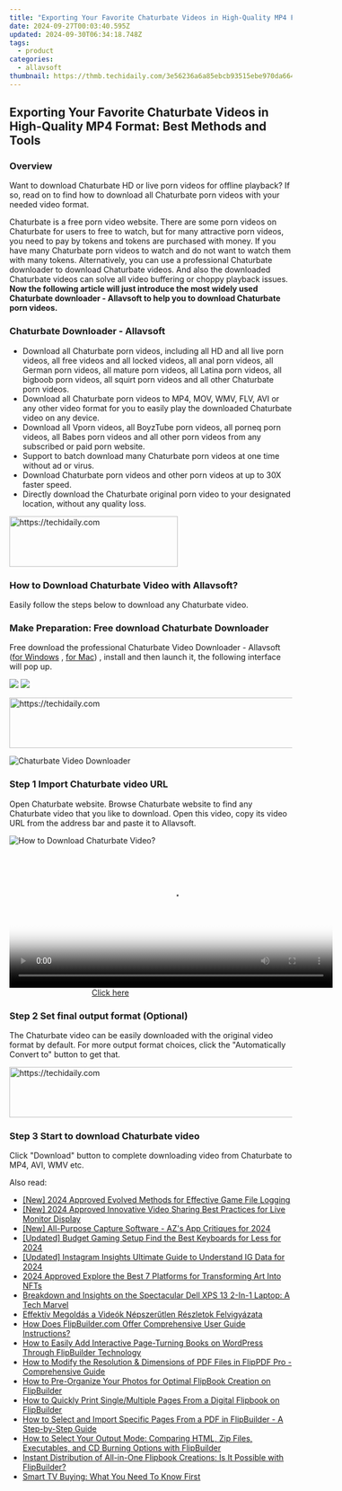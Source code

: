 ```yaml
---
title: "Exporting Your Favorite Chaturbate Videos in High-Quality MP4 Format: Best Methods and Tools"
date: 2024-09-27T00:03:40.595Z
updated: 2024-09-30T06:34:18.748Z
tags:
  - product
categories:
  - allavsoft
thumbnail: https://thmb.techidaily.com/3e56236a6a85ebcb93515ebe970da664f41c03cdc9a40751e6b62b7a56683a32.jpg
---
```


## Exporting Your Favorite Chaturbate Videos in High-Quality MP4 Format: Best Methods and Tools

### Overview

Want to download Chaturbate HD or live porn videos for offline playback? If so, read on to find how to download all Chaturbate porn videos with your needed video format.

Chaturbate is a free porn video website. There are some porn videos on Chaturbate for users to free to watch, but for many attractive porn videos, you need to pay by tokens and tokens are purchased with money. If you have many Chaturbate porn videos to watch and do not want to watch them with many tokens. Alternatively, you can use a professional Chaturbate downloader to download Chaturbate videos. And also the downloaded Chaturbate videos can solve all video buffering or choppy playback issues. **Now the following article will just introduce the most widely used Chaturbate downloader - Allavsoft to help you to download Chaturbate porn videos.**

### Chaturbate Downloader - Allavsoft

* Download all Chaturbate porn videos, including all HD and all live porn videos, all free videos and all locked videos, all anal porn videos, all German porn videos, all mature porn videos, all Latina porn videos, all bigboob porn videos, all squirt porn videos and all other Chaturbate porn videos.
* Download all Chaturbate porn videos to MP4, MOV, WMV, FLV, AVI or any other video format for you to easily play the downloaded Chaturbate video on any device.
* Download all Vporn videos, all BoyzTube porn videos, all porneq porn videos, all Babes porn videos and all other porn videos from any subscribed or paid porn website.
* Support to batch download many Chaturbate porn videos at one time without ad or virus.
* Download Chaturbate porn videos and other porn videos at up to 30X faster speed.
* Directly download the Chaturbate original porn video to your designated location, without any quality loss.

<!-- affiliate ads begin -->
<a href="https://aligracehair.sjv.io/c/5597632/1959759/19272" target="_top" id="1959759">
  <img src="//a.impactradius-go.com/display-ad/19272-1959759" border="0" alt="https://techidaily.com" width="300" height="90"/>
</a>
<img height="0" width="0" src="https://aligracehair.sjv.io/i/5597632/1959759/19272" style="position:absolute;visibility:hidden;" border="0" />
<!-- affiliate ads end -->

### How to Download Chaturbate Video with Allavsoft?

Easily follow the steps below to download any Chaturbate video.

### Make Preparation: Free download Chaturbate Downloader

Free download the professional Chaturbate Video Downloader - Allavsoft ([for Windows](https://tools.techidaily.com/allavsoft/products/) , [for Mac](https://tools.techidaily.com/allavsoft/products/)) , install and then launch it, the following interface will pop up.

[![](https://www.allavsoft.com/how-to/../images/how-to/free-download-win.jpg)](https://tools.techidaily.com/allavsoft/products/) [![](https://www.allavsoft.com/how-to/../images/how-to/free-download-mac.jpg)](https://tools.techidaily.com/allavsoft/products/)

<!-- affiliate ads begin -->
<a href="https://zebaoaffiliateprogram.pxf.io/c/5597632/2137972/21526" target="_top" id="2137972">
  <img src="//a.impactradius-go.com/display-ad/21526-2137972" border="0" alt="https://techidaily.com" width="728" height="90"/>
</a>
<img height="0" width="0" src="https://zebaoaffiliateprogram.pxf.io/i/5597632/2137972/21526" style="position:absolute;visibility:hidden;" border="0" />
<!-- affiliate ads end -->

![Chaturbate Video Downloader](https://www.allavsoft.com/how-to/../images/allavsoft/screen-shot-600.jpg)

### Step 1 Import Chaturbate video URL

Open Chaturbate website. Browse Chaturbate website to find any Chaturbate video that you like to download. Open this video, copy its video URL from the address bar and paste it to Allavsoft.

![How to Download Chaturbate Video?](https://www.allavsoft.com/how-to/../images/how-to/download-rtmp-video/download-rtmp-video.jpg)

<!-- affiliate ads begin -->
<span id="1983584">
					<video width="576" height="240" style="cursor:pointer"
           poster="//a.impactradius-go.com/display-clicktoplayimage/1983584.png"
           onclick="if(!this.playClicked){this.play();this.setAttribute('controls',true);this.playClicked=true;}">
	   <source src="//a.impactradius-go.com/display-ad/22993-1983584">
	   <img src="//a.impactradius-go.com/display-clicktoplayimage/1983584.png" style="border: none; height: 100%; width: 100%; object-fit: contain">
	</video>
	<div style="width:360px;text-align:center"><a href="javascript:window.open(decodeURIComponent('https%3A%2F%2Fhomestyler.sjv.io%2Fc%2F5597632%2F1983584%2F22993'), '_blank');void(0);">Click here</a></div>
</span>
<img height="0" width="0" src="https://imp.pxf.io/i/5597632/1983584/22993" style="position:absolute;visibility:hidden;" border="0" />
<!-- affiliate ads end -->

### Step 2 Set final output format (Optional)

The Chaturbate video can be easily downloaded with the original video format by default. For more output format choices, click the "Automatically Convert to" button to get that.

<!-- affiliate ads begin -->
<a href="https://laganoo.pxf.io/c/5597632/1484944/16446" target="_top" id="1484944">
  <img src="//a.impactradius-go.com/display-ad/16446-1484944" border="0" alt="https://techidaily.com" width="728" height="90"/>
</a>
<img height="0" width="0" src="https://laganoo.pxf.io/i/5597632/1484944/16446" style="position:absolute;visibility:hidden;" border="0" />
<!-- affiliate ads end -->

### Step 3 Start to download Chaturbate video

Click "Download" button to complete downloading video from Chaturbate to MP4, AVI, WMV etc.

<ins class="adsbygoogle"
     style="display:block"
     data-ad-format="autorelaxed"
     data-ad-client="ca-pub-7571918770474297"
     data-ad-slot="1223367746"></ins>

<ins class="adsbygoogle"
     style="display:block"
     data-ad-client="ca-pub-7571918770474297"
     data-ad-slot="8358498916"
     data-ad-format="auto"
     data-full-width-responsive="true"></ins>

<span class="atpl-alsoreadstyle">Also read:</span>
<div><ul>
<li><a href="https://screen-mirroring-recording.techidaily.com/new-2024-approved-evolved-methods-for-effective-game-file-logging/"><u>[New] 2024 Approved Evolved Methods for Effective Game File Logging</u></a></li>
<li><a href="https://facebook-video-content.techidaily.com/new-2024-approved-innovative-video-sharing-best-practices-for-live-monitor-display/"><u>[New] 2024 Approved Innovative Video Sharing Best Practices for Live Monitor Display</u></a></li>
<li><a href="https://video-screen-grab.techidaily.com/new-all-purpose-capture-software-azs-app-critiques-for-2024/"><u>[New] All-Purpose Capture Software - AZ's App Critiques for 2024</u></a></li>
<li><a href="https://screen-recording.techidaily.com/updated-budget-gaming-setup-find-the-best-keyboards-for-less-for-2024/"><u>[Updated] Budget Gaming Setup Find the Best Keyboards for Less for 2024</u></a></li>
<li><a href="https://instagram-clips.techidaily.com/updated-instagram-insights-ultimate-guide-to-understand-ig-data-for-2024/"><u>[Updated] Instagram Insights Ultimate Guide to Understand IG Data for 2024</u></a></li>
<li><a href="https://some-techniques.techidaily.com/2024-approved-explore-the-best-7-platforms-for-transforming-art-into-nfts/"><u>2024 Approved Explore the Best 7 Platforms for Transforming Art Into NFTs</u></a></li>
<li><a href="https://buynow-help.techidaily.com/breakdown-and-insights-on-the-spectacular-dell-xps-13-2-in-1-laptop-a-tech-marvel/"><u>Breakdown and Insights on the Spectacular Dell XPS 13 2-In-1 Laptop: A Tech Marvel</u></a></li>
<li><a href="https://win-blog.techidaily.com/effektiv-megoldas-a-videok-nepszerutlen-reszletok-felvigyazata/"><u>Effektív Megoldás a Videók Népszerűtlen Részletok Felvigyázata</u></a></li>
<li><a href="https://fox-useful.techidaily.com/how-does-flipbuildercom-offer-comprehensive-user-guide-instructions/"><u>How Does FlipBuilder.com Offer Comprehensive User Guide Instructions?</u></a></li>
<li><a href="https://fox-useful.techidaily.com/how-to-easily-add-interactive-page-turning-books-on-wordpress-through-flipbuilder-technology/"><u>How to Easily Add Interactive Page-Turning Books on WordPress Through FlipBuilder Technology</u></a></li>
<li><a href="https://fox-useful.techidaily.com/how-to-modify-the-resolution-and-dimensions-of-pdf-files-in-flippdf-pro-comprehensive-guide/"><u>How to Modify the Resolution & Dimensions of PDF Files in FlipPDF Pro - Comprehensive Guide</u></a></li>
<li><a href="https://fox-useful.techidaily.com/how-to-pre-organize-your-photos-for-optimal-flipbook-creation-on-flipbuilder/"><u>How to Pre-Organize Your Photos for Optimal FlipBook Creation on FlipBuilder</u></a></li>
<li><a href="https://fox-useful.techidaily.com/how-to-quickly-print-singlemultiple-pages-from-a-digital-flipbook-on-flipbuilder/"><u>How to Quickly Print Single/Multiple Pages From a Digital Flipbook on FlipBuilder</u></a></li>
<li><a href="https://fox-useful.techidaily.com/how-to-select-and-import-specific-pages-from-a-pdf-in-flipbuilder-a-step-by-step-guide/"><u>How to Select and Import Specific Pages From a PDF in FlipBuilder - A Step-by-Step Guide</u></a></li>
<li><a href="https://fox-useful.techidaily.com/how-to-select-your-output-mode-comparing-html-zip-files-executables-and-cd-burning-options-with-flipbuilder/"><u>How to Select Your Output Mode: Comparing HTML, Zip Files, Executables, and CD Burning Options with FlipBuilder</u></a></li>
<li><a href="https://fox-useful.techidaily.com/instant-distribution-of-all-in-one-flipbook-creations-is-it-possible-with-flipbuilder/"><u>Instant Distribution of All-in-One Flipbook Creations: Is It Possible with FlipBuilder?</u></a></li>
<li><a href="https://buynow-help.techidaily.com/smart-tv-buying-what-you-need-to-know-first/"><u>Smart TV Buying: What You Need To Know First</u></a></li>
</ul></div>

